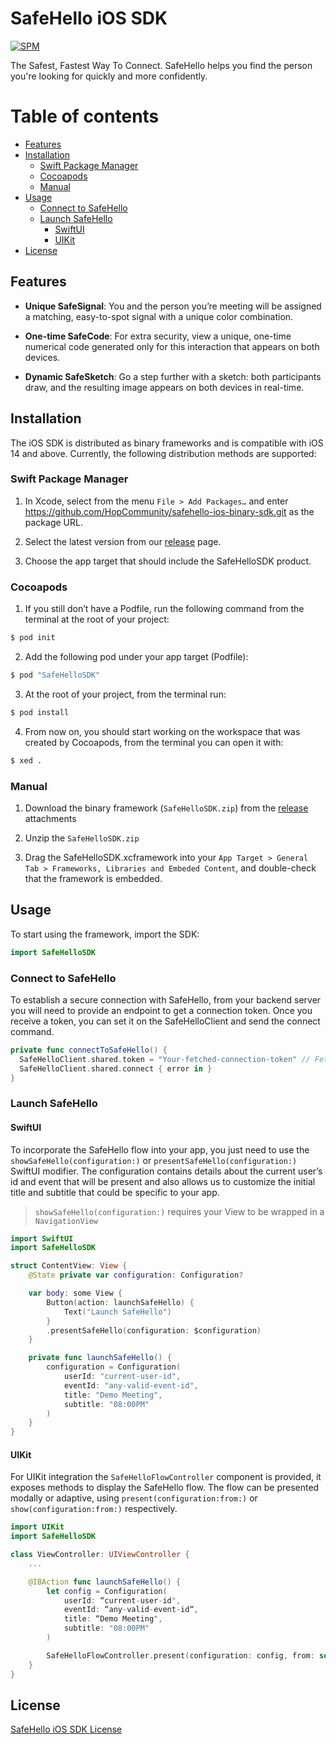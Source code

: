 # SafeHello iOS SDK
[![SPM](https://img.shields.io/badge/SPM-compatible-green)](https://www.swift.org/package-manager/)

The Safest, Fastest Way To Connect. SafeHello helps you find the person you're looking for quickly and more confidently.

Table of contents
=================

<!--ts-->
   * [Features](#features)
   * [Installation](#installation)
      * [Swift Package Manager](#swift-package-manager)
      * [Cocoapods](#cocoapods)
      * [Manual](#manual)
   * [Usage](#usage)
      * [Connect to SafeHello](#connect-to-safehello)
      * [Launch SafeHello](#launch-safehello)
        * [SwiftUI](#swiftui)
        * [UIKit](#uikit)
   * [License](#license)
<!--te-->

## Features

- **Unique SafeSignal**: You and the person you’re meeting will be assigned a matching, easy-to-spot signal with a unique color combination.

- **One-time SafeCode**: For extra security, view a unique, one-time numerical code generated only for this interaction that appears on both devices.

- **Dynamic SafeSketch**: Go a step further with a sketch: both participants draw, and the resulting image appears on both devices in real-time.

## Installation

The iOS SDK is distributed as binary frameworks and is compatible with iOS 14 and above. Currently, the following distribution methods are supported:

### Swift Package Manager

1. In Xcode, select from the menu `File > Add Packages…` and enter https://github.com/HopCommunity/safehello-ios-binary-sdk.git as the package URL.  
  
2. Select the latest version from our [release](https://github.com/HopCommunity/safehello-ios-binary-sdk/releases) page. 

3. Choose the app target that should include the SafeHelloSDK product.

### Cocoapods

 1. If you still don’t have a Podfile, run the following command from the terminal at the root of your project:
 ```bash
 $ pod init
 ```
 
 2. Add the following pod under your app target (Podfile):
 ```bash
 $ pod "SafeHelloSDK"
 ```
 
 3. At the root of your project, from the terminal run:
 ```bash
 $ pod install
 ```
 
 4. From now on, you should start working on the workspace that was created by Cocoapods, from the terminal you can open it with:
 ```bash
 $ xed .
 ```

### Manual

1. Download the binary framework (`SafeHelloSDK.zip`) from the [release](https://github.com/HopCommunity/safehello-ios-binary-sdk/releases) attachments

2. Unzip the `SafeHelloSDK.zip`

3. Drag the SafeHelloSDK.xcframework into your `App Target > General Tab > Frameworks, Libraries and Embeded Content`, and double-check that the framework  is embedded.

## Usage

To start using the framework, import the SDK:

```swift
import SafeHelloSDK
```
### Connect to SafeHello

To establish a secure connection with SafeHello, from your backend server you will need to provide an endpoint to get a connection token. Once you receive a token, you can set it on the SafeHelloClient and send the connect command.

```swift
private func connectToSafeHello() {
  SafeHelloClient.shared.token = "Your-fetched-connection-token" // Fetch from your backend server
  SafeHelloClient.shared.connect { error in }
}
```

### Launch SafeHello 

#### SwiftUI

To incorporate the SafeHello flow into your app, you just need to use the `showSafeHello(configuration:)` or `presentSafeHello(configuration:)` SwiftUI modifier. The configuration contains details about the current user’s id and event that will be present and also allows us to customize the initial title and subtitle that could be specific to your app.

> `showSafeHello(configuration:)` requires your View to be wrapped in a `NavigationView`

```swift
import SwiftUI
import SafeHelloSDK

struct ContentView: View {
    @State private var configuration: Configuration?

    var body: some View {
        Button(action: launchSafeHello) {
            Text("Launch SafeHello")
        }
        .presentSafeHello(configuration: $configuration)
    }

    private func launchSafeHello() {
        configuration = Configuration(
            userId: "current-user-id",
            eventId: "any-valid-event-id",
            title: "Demo Meeting",
            subtitle: "08:00PM"
        )
    }
}
```

#### UIKit

For UIKit integration the `SafeHelloFlowController` component is provided, it exposes methods to display the SafeHello flow. The flow can be presented modally or adaptive, using `present(configuration:from:)` or `show(configuration:from:)` respectively.

```swift
import UIKit
import SafeHelloSDK

class ViewController: UIViewController {
    ...

    @IBAction func launchSafeHello() {
        let config = Configuration(
            userId: “current-user-id",
            eventId: “any-valid-event-id“,
            title: “Demo Meeting",
            subtitle: "08:00PM"
        )

        SafeHelloFlowController.present(configuration: config, from: self)
    }
}
```

## License

[SafeHello iOS SDK License](LICENSE)
